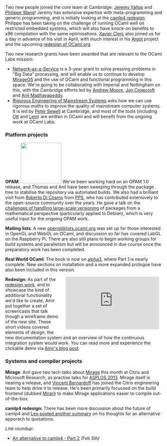 Two new people joined the core team at Cambridge: [Jeremy Yallop](../people/yallop.html) and [Philippe Wang](../people/pwang.html)!
Jeremy has extensive expertise with meta-programming and generic programming,
and is initially looking at the [camlp4 redesign](../tasks/compiler.html#Camlp4%20redesign).
Philippe has been taking on the challenge of running OCaml well on restricted embedded systems, which
will also have knock-on benefits to x86 compilation with the same optimisations.
[Xavier Clerc](http://www.x9c.fr) also joined us for a day in advance of his
visit in April, with much interest in his [Argot](http://argot.x9c.fr) project
and the upcoming [redesign of OCaml.org](../tasks/outreach.html#OCaml.org%20redesign).

Two new research grants have been awarded that are relevant to the OCaml Labs mission:

* [Network-as-a-Service](http://gow.epsrc.ac.uk/NGBOViewGrant.aspx?GrantRef=EP/K032968/1) is a 3-year grant to solve pressing problems in "Big Data" processing, and will enable us to continue to develop [MirageOS](http://openmirage.org) and the use of OCaml and functional programming in this space.  We're going to be collaborating with Imperial and Nottingham on this, with the Cambridge efforts led by [Andrew Moore](http://www.cl.cam.ac.uk/~awm22/), [Jon Crowcroft](../people/crowcroft.html) and [Anil Madhavapeddy](../people/avsm.html).
* [Rigorous Engineering of Mainstream Systems](http://rems.io) asks how we can use rigorous maths to improve the quality of mainstream computer systems.  It is led by [Peter Sewell](http://www.cl.cam.ac.uk/~pes20) at Cambridge, and most of the tools (including [Ott](http://www.cl.cam.ac.uk/~pes20/ott/) and [Lem](http://www.cs.kent.ac.uk/people/staff/sao/lem/)) are written in OCaml and will benefit from the ongoing work at OCaml Labs.

### Platform projects

<b>OPAM</b>: <a href="../images/rdc-talk.jpg"><img class="right" width="130px" src="../images/rdc-talk-thumb.jpg"></img></a>
We've been working hard on an OPAM 1.0 release, and Thomas and Anil have been sweeping through the package tree to stabilise the repository via automated builds.
We also had a brilliant visit from [Roberto Di Cosmo](http://www.dicosmo.org/index.html.en) from [PPS](http://www.pps.univ-paris-diderot.fr), who has contributed extensively to the open-source community over the years.  He gave a talk on the [challenges of handling large-scale versioning](http://upsilon.cc/~zack/research/publications/infsof2012-mpm.pdf) of packages from a mathematical perspective (particularly applied to Debian), which is very useful input for the ongoing OPAM work.

<b>Mailing lists</b>: A new <a href="http://lists.ocaml.org/listinfo/opengl">opengl@lists.ocaml.org</a> was
set up for those interested in OpenGL and WebGL on OCaml, and discussion so far
has covered LabGL on the Raspberry Pi. There are also still plans to begin
working groups for build systems and parallelism but will be announced in due
course once the preparatory work has been completed.

<b>Real World OCaml</b>: The book is now on [alpha3](http://www.realworldocaml.org),
where Part 1 is nearly complete.  New sections on installation and a more
expanded prologue have also been included in this version.

<iframe src="http://player.vimeo.com/video/61768157?byline=0&amp;portrait=0" width="300" height="169" frameborder="0" style="float:right; padding: 0px 10px 10px 10px;" webkitAllowFullScreen="true" mozallowfullscreen="true" allowFullScreen="true"></iframe>

<b>Redesign: </b> As part of the [redesign
work](../tasks/outreach.html#OCaml.org%20redesign), and to showcase the kind of
additional functionality we'd like to create, Amir put together a set of
screencasts that talk though a wireframe demo of the new site.  These short
videos covered elements of design, the new documentation system and an overview
of how the continuous integration system would work.  You can read more and
experience the clickable demo via [Amir's blog post](http://amirchaudhry.com/wireframe-demos-for-ocamlorg).

### Systems and compiler projects

<b>Mirage</b>: Anil gave two tech talks about [Mirage](http://openmirage.org) this month at Citrix and Microsoft Research, as practise talks for [ASPLOS 2013](http://asplos13.rice.edu). Mirage itself is nearing a release, and [Vincent Bernardoff](https://github.com/vbmithr) has joined the Citrix engineering team to help drive it to release. He's been primarily focussed on the build frontend (dubbed [Mirari](../tasks/mirage.html#Mirari)) to make Mirage applications easier to compile out-of-the-box.

<b>camlp4 redesign:</b> There has been more discussion about the future of camlp4 and [Leo posted another summary](http://www.lpw25.net/2013/02/05/camlp4-alternative-part-2.html) on his thoughts for an alternative apporach to quotations.

<i>Link roundup:</i>

* <a class="icon-rss" href="http://www.lpw25.net/2013/02/05/camlp4-alternative-part-2.html">An alternative to camlp4 - Part 2</a> _(Feb 5th)_
